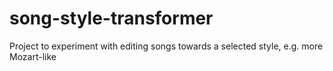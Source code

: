 # song-style-transformer
Project to experiment with editing songs towards a selected style, e.g. more Mozart-like
